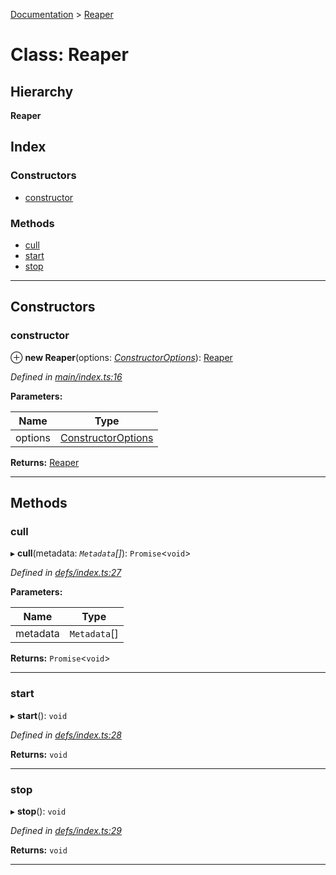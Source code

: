 [Documentation](../README.md) > [Reaper](../classes/reaper.md)

# Class: Reaper

## Hierarchy

**Reaper**

## Index

### Constructors

* [constructor](reaper.md#constructor)

### Methods

* [cull](reaper.md#cull)
* [start](reaper.md#start)
* [stop](reaper.md#stop)

---

## Constructors

<a id="constructor"></a>

###  constructor

⊕ **new Reaper**(options: *[ConstructorOptions](../interfaces/constructoroptions.md)*): [Reaper](reaper.md)

*Defined in [main/index.ts:16](https://github.com/badbatch/cachemap/blob/1fafbca/packages/reaper/src/main/index.ts#L16)*

**Parameters:**

| Name | Type |
| ------ | ------ |
| options | [ConstructorOptions](../interfaces/constructoroptions.md) |

**Returns:** [Reaper](reaper.md)

___

## Methods

<a id="cull"></a>

###  cull

▸ **cull**(metadata: *`Metadata`[]*): `Promise`<`void`>

*Defined in [defs/index.ts:27](https://github.com/badbatch/cachemap/blob/1fafbca/packages/reaper/src/defs/index.ts#L27)*

**Parameters:**

| Name | Type |
| ------ | ------ |
| metadata | `Metadata`[] |

**Returns:** `Promise`<`void`>

___
<a id="start"></a>

###  start

▸ **start**(): `void`

*Defined in [defs/index.ts:28](https://github.com/badbatch/cachemap/blob/1fafbca/packages/reaper/src/defs/index.ts#L28)*

**Returns:** `void`

___
<a id="stop"></a>

###  stop

▸ **stop**(): `void`

*Defined in [defs/index.ts:29](https://github.com/badbatch/cachemap/blob/1fafbca/packages/reaper/src/defs/index.ts#L29)*

**Returns:** `void`

___

